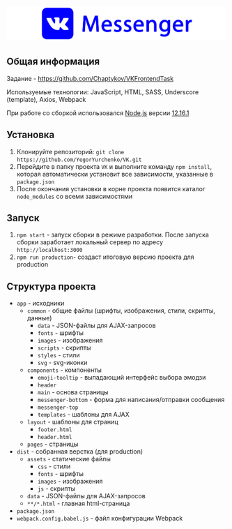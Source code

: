 # ![VK Messenger](project-logo.png)

## Общая информация

Задание - https://github.com/Chaptykov/VKFrontendTask

Используемые технологии: JavaScript, HTML, SASS, Underscore (template), Axios, Webpack

При работе со сборкой использовался [Node.js](https://nodejs.org/en/) версии [12.16.1](https://nodejs.org/download/release/v12.16.1/)


## Установка

1. Клонируйте репозиторий: `git clone https://github.com/YegorYurchenko/VK.git`
1. Перейдите в папку проекта `VK` и выполните команду `npm install`, которая автоматически установит все зависимости, указанные в `package.json`
1. После окончания установки в корне проекта появится каталог `node_modules` со всеми зависимостями

## Запуск

1. `npm start` - запуск сборки в режиме разработки. После запуска сборки заработает локальный сервер по адресу `http://localhost:3000`
1. `npm run production`- создаст итоговую версию проекта для production

## Структура проекта

* `app` - исходники
    * `common` - общие файлы (шрифты, изображения, стили, скрипты, данные)
        * `data` - JSON-файлы для AJAX-запросов
        * `fonts` - шрифты
        * `images` - изображения
        * `scripts` - скрипты
        * `styles` - стили
        * `svg` - svg-иконки
    * `components` - компоненты
        * `emoji-tooltip` - выпадающий интерфейс выбора эмодзи
        * `header`
        * `main` - основа страницы
        * `messenger-bottom` - форма для написания/отправки сообщения
        * `messenger-top`
        * `templates` - шаблоны для AJAX
    * `layout` - шаблоны для страниц
        * `footer.html`
        * `header.html`
    * `pages` - страницы
* `dist` - собранная верстка (для production)
    * `assets` - статические файлы
        * `css` - стили
        * `fonts` - шрифты
        * `images` - изображения
        * `js` - скрипты
    * `data` - JSON-файлы для AJAX-запросов
    * `**/*.html` - главная html-страница
* `package.json`
* `webpack.config.babel.js` - файл конфигурации Webpack
